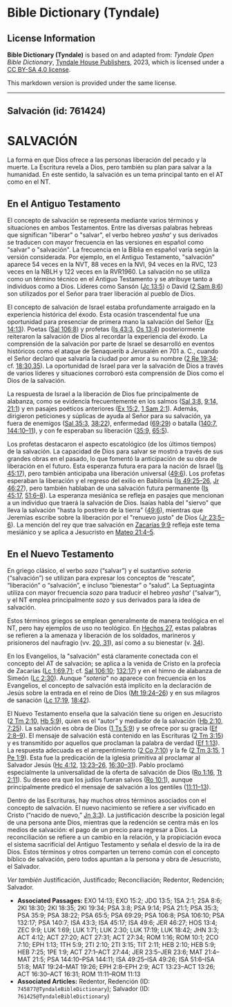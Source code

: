 # Bible Dictionary (Tyndale)

## License Information

**Bible Dictionary (Tyndale)** is based on and adapted from: _Tyndale Open Bible Dictionary_, [Tyndale House Publishers](https://tyndaleopenresources.com/), 2023, which is licensed under a [CC BY-SA 4.0 license](https://creativecommons.org/licenses/by-sa/4.0/legalcode.en).

This markdown version is provided under the same license.



--------------------------------

## Salvación (id: 761424)

SALVACIÓN
=========

La forma en que Dios ofrece a las personas liberación del pecado y la muerte. La Escritura revela a Dios, pero también su plan para salvar a la humanidad. En este sentido, la salvación es un tema principal tanto en el AT como en el NT.

En el Antiguo Testamento
------------------------

El concepto de salvación se representa mediante varios términos y situaciones en ambos Testamentos. Entre las diversas palabras hebreas que significan "liberar" o "salvar", el verbo hebreo *yasha*‘ y sus derivados se traducen con mayor frecuencia en las versiones en español como "salvar" o "salvación". La frecuencia en la Biblia en español varía según la versión considerada. Por ejemplo, en el Antiguo Testamento, "salvación" aparece 54 veces en la NVT, 88 veces en la NVI, 94 veces en la RVC, 123 veces en la NBLH y 122 veces en la RVR1960\. La salvación no se utiliza como un término técnico en el Antiguo Testamento y se atribuye tanto a individuos como a Dios. Líderes como Sansón ([Jc 13:5](https://ref.ly/Judg13:5)) o David ([2 Sam 8:6](https://ref.ly/2Sam8:6)) son utilizados por el Señor para traer liberación al pueblo de Dios.

El concepto de salvación de Israel estaba profundamente arraigado en la experiencia histórica del éxodo. Esta ocasión trascendental fue una oportunidad para presenciar de primera mano la salvación del Señor ([Ex 14:13](https://ref.ly/Exod14:13)). Poetas ([Sal 106:8](https://ref.ly/Ps106:8)) y profetas ([Is 43:3,](https://ref.ly/Isa43:3) [Os 13:4](https://ref.ly/Hos13:4)) posteriormente reiteraron la salvación de Dios al recordar la experiencia del éxodo. La comprensión de la salvación por parte de Israel se desarrolló en eventos históricos como el ataque de Senaquerib a Jerusalén en 701 a. C., cuando el Señor declaró que salvaría la ciudad por amor a su nombre ([2 Re 19:34](https://ref.ly/2Kgs19:34); cf. [18:30,35](https://ref.ly/2Kgs18:30,2Kgs18:35)). La oportunidad de Israel para ver la salvación de Dios a través de varios líderes y situaciones corroboró esta comprensión de Dios como el Dios de la salvación.

La respuesta de Israel a la liberación de Dios fue principalmente de alabanza, como se evidencia frecuentemente en los salmos ([Sal 3:8,](https://ref.ly/Ps3:8) [9:14,](https://ref.ly/Ps9:14) [21:1](https://ref.ly/Ps21:1)) y en pasajes poéticos anteriores ([Ex 15:2,](https://ref.ly/Exod15:2) [1 Sam 2:1](https://ref.ly/1Sam2:1)). Además, dirigieron peticiones y súplicas de ayuda al Señor para su salvación, ya fuera de enemigos ([Sal 35:3,](https://ref.ly/Ps35:3) [38:22](https://ref.ly/Ps38:22)), enfermedad ([69:29](https://ref.ly/Ps69:29)) o batalla ([140:7,](https://ref.ly/Ps140:7) [144:10–11](https://ref.ly/Ps144:10-Ps144:11)), y con fe esperaban su liberación ([35:9,](https://ref.ly/Ps35:9) [65:5](https://ref.ly/Ps65:5)).

Los profetas destacaron el aspecto escatológico (de los últimos tiempos) de la salvación. La capacidad de Dios para salvar se mostró a través de sus grandes obras en el pasado, lo que fomentó la anticipación de su obra de liberación en el futuro. Esta esperanza futura era para la nación de Israel ([Is 45:17](https://ref.ly/Isa45:17)), pero también anticipaba una liberación universal ([49:6](https://ref.ly/Isa49:6)). Los profetas esperaban la liberación y el regreso del exilio en Babilonia ([Is 49:25–26,](https://ref.ly/Isa49:25-Isa49:26) [Jr 46:27](https://ref.ly/Jer46:27)), pero también hablaban de una salvación futura permanente ([Is 45:17,](https://ref.ly/Isa45:17) [51:6–8](https://ref.ly/Isa51:6-Isa51:8)). La esperanza mesiánica se refleja en pasajes que mencionan a un individuo que traerá la salvación de Dios. Isaías habla del "siervo" que lleva la salvación "hasta lo postrero de la tierra" ([49:6](https://ref.ly/Isa49:6)), mientras que Jeremías escribe sobre la liberación por el "renuevo justo" de Dios ([Jr 23:5–6](https://ref.ly/Jer23:5-Jer23:6)). La mención del rey que trae salvación en [Zacarías 9:9](https://ref.ly/Zech9:9) refleja este tema mesiánico y se aplica a Jesucristo en [Mateo 21:4–5](https://ref.ly/Matt21:4-Matt21:5).

En el Nuevo Testamento
----------------------

En griego clásico, el verbo *sozo* (“salvar”) y el sustantivo *soteria* (“salvación”) se utilizan para expresar los conceptos de “rescate”, “liberación” o “salvación”, e incluso “bienestar” o “salud”. La Septuaginta utiliza con mayor frecuencia *sozo* para traducir el hebreo *yasha*‘ (“salvar”), y el NT emplea principalmente *sozo* y sus derivados para la idea de salvación.

Estos términos griegos se emplean generalmente de manera teológica en el NT, pero hay ejemplos de uso no teológico. En [Hechos 27](https://ref.ly/Acts27:1-Acts27:44), estas palabras se refieren a la amenaza y liberación de los soldados, marineros y prisioneros del naufragio (vv. [20, 31](https://ref.ly/Acts27:20,Acts27:31)), así como a su bienestar (v. [34](https://ref.ly/Acts27:34)).

En los Evangelios, la "salvación" está claramente conectada con el concepto del AT de salvación; se aplica a la venida de Cristo en la profecía de Zacarías ([Lc 1:69,71](https://ref.ly/Luke1:69,Luke1:71); cf. [Sal 106:10](https://ref.ly/Ps106:10); [132:17](https://ref.ly/Ps132:17)) y en el himno de alabanza de Simeón ([Lc 2:30](https://ref.ly/Luke2:30)). Aunque "*soteria*" no aparece con frecuencia en los Evangelios, el concepto de salvación está implícito en la declaración de Jesús sobre la entrada en el reino de Dios ([Mt 19:24–26](https://ref.ly/Matt19:24-Matt19:26)) y en sus milagros de sanación ([Lc 17:19,](https://ref.ly/Luke17:19) [18:42](https://ref.ly/Luke18:42)).

El Nuevo Testamento enseña que la salvación tiene su origen en Jesucristo ([2 Tm 2:10,](https://ref.ly/2Tim2:10) [Hb 5:9](https://ref.ly/Heb5:9)), quien es el “autor” y mediador de la salvación ([Hb 2:10,](https://ref.ly/Heb2:10) [7:25](https://ref.ly/Heb7:25)). La salvación es obra de Dios ([1 Ts 5:9](https://ref.ly/1Thess5:9)) y se ofrece por su gracia ([Ef 2:8–9](https://ref.ly/Eph2:8-Eph2:9)). El mensaje de salvación está contenido en las Escrituras ([2 Tm 3:15](https://ref.ly/2Tim3:15)) y es transmitido por aquellos que proclaman la palabra de verdad ([Ef 1:13](https://ref.ly/Eph1:13)). La respuesta adecuada es el arrepentimiento ([2 Co 7:10](https://ref.ly/2Cor7:10)) y la fe ([2 Tm 3:15,](https://ref.ly/2Tim3:15) [1 Pe 1:9](https://ref.ly/1Pet1:9)). Esta fue la predicación de la iglesia primitiva al proclamar al Salvador Jesús ([Hc 4:12,](https://ref.ly/Acts4:12) [13:23–26,](https://ref.ly/Acts13:23-Acts13:26) [16:30–31](https://ref.ly/Acts16:30-Acts16:31)). Pablo proclamó especialmente la universalidad de la oferta de salvación de Dios ([Ro 1:16,](https://ref.ly/Rom1:16) [Tt 2:11](https://ref.ly/Titus2:11)). Su deseo era que los judíos fueran salvos ([Ro 10:1](https://ref.ly/Rom10:1)), aunque principalmente predicó el mensaje de salvación a los gentiles ([11:11–13](https://ref.ly/Rom11:11-Rom11:13)).

Dentro de las Escrituras, hay muchos otros términos asociados con el concepto de salvación. El nuevo nacimiento se refiere a ser vivificado en Cristo (“nacido de nuevo,” [Jn 3:3](https://ref.ly/John3:3)). La justificación describe la posición legal de una persona ante Dios, mientras que la redención se centra más en los medios de salvación: el pago de un precio para regresar a Dios. La reconciliación se refiere a un cambio en la relación, y la propiciación evoca el sistema sacrificial del Antiguo Testamento y señala el desvío de la ira de Dios. Estos términos y otros comparten un terreno común con el concepto bíblico de salvación, pero todos apuntan a la persona y obra de Jesucristo, el Salvador.

*Ver también* Justificación, Justificado; Reconciliación; Redentor, Redención; Salvador.

* **Associated Passages:** EXO 14:13; EXO 15:2; JDG 13:5; 1SA 2:1; 2SA 8:6; 2KI 18:30; 2KI 18:35; 2KI 19:34; PSA 3:8; PSA 9:14; PSA 21:1; PSA 35:3; PSA 35:9; PSA 38:22; PSA 65:5; PSA 69:29; PSA 106:8; PSA 106:10; PSA 132:17; PSA 140:7; ISA 43:3; ISA 45:17; ISA 49:6; JER 46:27; HOS 13:4; ZEC 9:9; LUK 1:69; LUK 1:71; LUK 2:30; LUK 17:19; LUK 18:42; JHN 3:3; ACT 4:12; ACT 27:20; ACT 27:31; ACT 27:34; ROM 1:16; ROM 10:1; 2CO 7:10; EPH 1:13; 1TH 5:9; 2TI 2:10; 2TI 3:15; TIT 2:11; HEB 2:10; HEB 5:9; HEB 7:25; 1PE 1:9; ACT 27:1–ACT 27:44; JER 23:5–JER 23:6; MAT 21:4–MAT 21:5; PSA 144:10–PSA 144:11; ISA 49:25–ISA 49:26; ISA 51:6–ISA 51:8; MAT 19:24–MAT 19:26; EPH 2:8–EPH 2:9; ACT 13:23–ACT 13:26; ACT 16:30–ACT 16:31; ROM 11:11–ROM 11:13
* **Associated Articles:** Redentor, Redención (ID: `745877@TyndaleBibleDictionary`); Salvador (ID: `761425@TyndaleBibleDictionary`)

